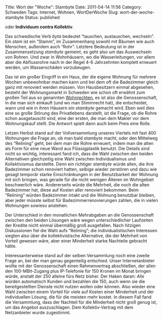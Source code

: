 Title: Wort der "Woche": Stambyte
Date: 2011-04-14 11:56
Category: Schweden
Tags: Internet, Wohnen, WortDerWoche
Slug: wort-der-woche-stambyte
Status: published

oder **Individuum contra Kollektiv**.

Das schwedische Verb *byta* bedeutet “tauschen, austauschen, wechseln”.
Ein *stam* ist ein “Stamm”, im Zusammenhang sowohl mit Bäumen wie auch
Menschen, außerdem auch “Rohr”. Letztere Bedeutung ist in der
Zusammensetzung *stambyte* gemeint, es geht also um das Auswechseln von
Rohren. Und zwar in Wohnhäusern, wo die Wasserleitungen, vor allem aber
die Abflussrohre nach in der Regel 4-6 Jahrzehnten komplett erneuert
werden, um Wasserschäden vorzubeugen.

Das ist ein großer Eingriff in ein Haus, der die eigene Wohnung für
mehrere Wochen unbewohnbar machen kann und bei dem oft die Badezimmer
gleich ganz mit renoviert werden müssen. Von Hausbesitzern einmal
abgesehen, besteht der Wohnungsmarkt in Schweden wie schon oft erwähnt
zum großen Teil aus so genannten
[Wohnrechten](http://www.fiket.de/2006/05/28/wort-der-woche-bostadsraett/),
es ist also die Genossenschaft, in die man sich einkauft (und wo man
Stimmrecht hat), die entscheidet, wann und wie in ihren Häusern ein
*stambyte* gemacht wird. Eben weil dies eine so große Störung des
Privatlebens darstellt, ist die Frage, ob die Rohre schon ausgetauscht
sind, eine der ersten, die man dem Makler vor dem Wohnungskauf stellt.
Die Antwort spielt dann auch beim Preis eine Rolle.

Letzen Herbst stand auf der Vollversammlung unseres Viertels mit fast
400 Wohnungen die Frage an, ob man bald *stambyte* macht, oder den
Mittelweg des “Relining” geht, bei dem man die Rohre erneuert, indem man
die alten als Form für eine neue Wand aus Flüssigplastik benutzt. Die
Details sind nicht so wichtig, interessant fand ich, dass die Wahl
zwischen den beiden Alternativen gleichzeitig eine Wahl zwischen
Individualismus und Kollektivismus darstellte. Denn ein richtiger
*stambyte* würde allen, die ihre Badezimmer schon renoviert hatten,
selbige wieder zerstören und dazu wie gesagt temporär starke
Einschränkungen in der Benutzbarkeit der Wohnung mit sich bringen, was
gerade für die nicht wenigen Älteren im Wohngebiet beschwerlich wäre.
Andererseits würde die Mehrheit, die noch die alten Badezimmer hat,
diese auf Kosten aller renoviert bekommen. Beim “Relining” würden
Badezimmer intakt und die Wohnung benutzbar bleiben, aber jeder müsste
selbst für Badezimmerrenovierungen zahlen, die in vielen Wohnungen
sowieso anstehen.

Der Unterschied in den monatlichen Mehrabgaben an die Genossenschaft
zwischen den beiden Lösungen wäre wegen unterschiedlicher Laufzeiten der
Kredite nicht einmal übermäßig groß ausgefallen. Nach hitzigen
Diskussionen fiel die Wahl aufs “Relining”; die individualistischen
Interessen siegten also über die kollektivistische Alternative, die der
Mehrheit von Vorteil gewesen wäre, aber einer Minderheit starke
Nachteile gebracht hätte.

Interessanterweise stand auf der selben Versammlung noch eine zweite
Frage an, bei der man genau gegenteilig entschied. Unser
Internetanbieter wollte mit der Genossenschaft einen Rahmenvertrag
abschließen, der allen den 100-MBit-Zugang plus IP-Telefonie für 150
Kronen im Monat bringen würde, anstatt der 250 alleine fürs Netz bisher.
Der Haken daran: *Alle* würden automatisch Kunden und bezahlen die 150,
auch wenn sie die bereitgestellten Dienste nicht nutzen wollen oder
können. Also wieder eine Wahl zwischen einem Vorteil für viele auf
Kosten einer Minderheit und der individuellen Lösung, die für die
meisten mehr kostet. In diesem Fall fand die Versammlung, dass der
Nachteil für die Minderheit nicht groß genug ist, um das Angebot
auszuschlagen. Dem Kollektiv-Vertrag mit dem Netzanbieter wurde
zugestimmt.

